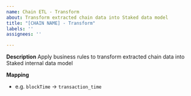 ```yaml
---
name: Chain ETL - Transform
about: Transform extracted chain data into Staked data model
title: "[CHAIN NAME] - Transform"
labels: ''
assignees: ''

---
```


**Description**
Apply business rules to transform extracted chain data into Staked internal data model

**Mapping**
  * e.g. `blockTime` -> `transaction_time`

